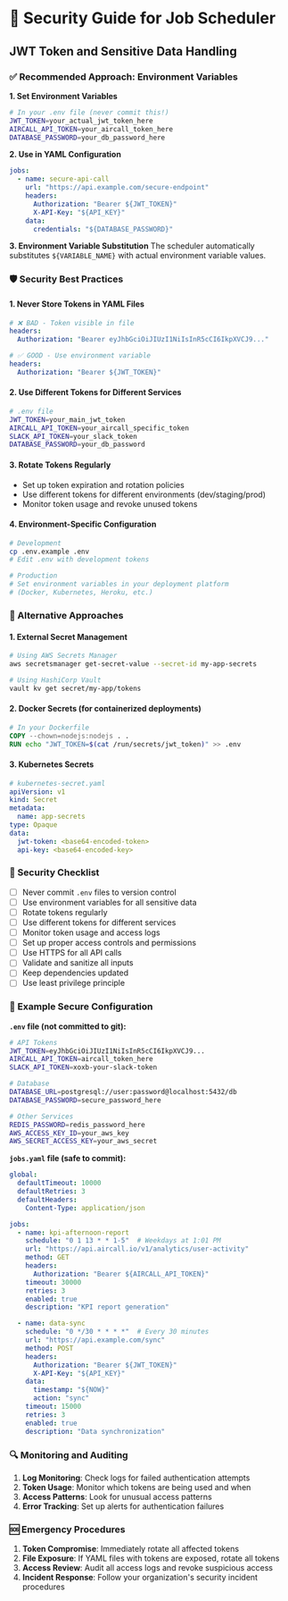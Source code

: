 # 🔐 Security Guide for Job Scheduler

## JWT Token and Sensitive Data Handling

### ✅ Recommended Approach: Environment Variables

**1. Set Environment Variables**
```bash
# In your .env file (never commit this!)
JWT_TOKEN=your_actual_jwt_token_here
AIRCALL_API_TOKEN=your_aircall_token_here
DATABASE_PASSWORD=your_db_password_here
```

**2. Use in YAML Configuration**
```yaml
jobs:
  - name: secure-api-call
    url: "https://api.example.com/secure-endpoint"
    headers:
      Authorization: "Bearer ${JWT_TOKEN}"
      X-API-Key: "${API_KEY}"
    data:
      credentials: "${DATABASE_PASSWORD}"
```

**3. Environment Variable Substitution**
The scheduler automatically substitutes `${VARIABLE_NAME}` with actual environment variable values.

### 🛡️ Security Best Practices

#### 1. **Never Store Tokens in YAML Files**
```yaml
# ❌ BAD - Token visible in file
headers:
  Authorization: "Bearer eyJhbGciOiJIUzI1NiIsInR5cCI6IkpXVCJ9..."

# ✅ GOOD - Use environment variable
headers:
  Authorization: "Bearer ${JWT_TOKEN}"
```

#### 2. **Use Different Tokens for Different Services**
```bash
# .env file
JWT_TOKEN=your_main_jwt_token
AIRCALL_API_TOKEN=your_aircall_specific_token
SLACK_API_TOKEN=your_slack_token
DATABASE_PASSWORD=your_db_password
```

#### 3. **Rotate Tokens Regularly**
- Set up token expiration and rotation policies
- Use different tokens for different environments (dev/staging/prod)
- Monitor token usage and revoke unused tokens

#### 4. **Environment-Specific Configuration**
```bash
# Development
cp .env.example .env
# Edit .env with development tokens

# Production
# Set environment variables in your deployment platform
# (Docker, Kubernetes, Heroku, etc.)
```

### 🔧 Alternative Approaches

#### 1. **External Secret Management**
```bash
# Using AWS Secrets Manager
aws secretsmanager get-secret-value --secret-id my-app-secrets

# Using HashiCorp Vault
vault kv get secret/my-app/tokens
```

#### 2. **Docker Secrets (for containerized deployments)**
```dockerfile
# In your Dockerfile
COPY --chown=nodejs:nodejs . .
RUN echo "JWT_TOKEN=$(cat /run/secrets/jwt_token)" >> .env
```

#### 3. **Kubernetes Secrets**
```yaml
# kubernetes-secret.yaml
apiVersion: v1
kind: Secret
metadata:
  name: app-secrets
type: Opaque
data:
  jwt-token: <base64-encoded-token>
  api-key: <base64-encoded-key>
```

### 🚨 Security Checklist

- [ ] Never commit `.env` files to version control
- [ ] Use environment variables for all sensitive data
- [ ] Rotate tokens regularly
- [ ] Use different tokens for different services
- [ ] Monitor token usage and access logs
- [ ] Set up proper access controls and permissions
- [ ] Use HTTPS for all API calls
- [ ] Validate and sanitize all inputs
- [ ] Keep dependencies updated
- [ ] Use least privilege principle

### 📝 Example Secure Configuration

**`.env` file (not committed to git):**
```bash
# API Tokens
JWT_TOKEN=eyJhbGciOiJIUzI1NiIsInR5cCI6IkpXVCJ9...
AIRCALL_API_TOKEN=aircall_token_here
SLACK_API_TOKEN=xoxb-your-slack-token

# Database
DATABASE_URL=postgresql://user:password@localhost:5432/db
DATABASE_PASSWORD=secure_password_here

# Other Services
REDIS_PASSWORD=redis_password_here
AWS_ACCESS_KEY_ID=your_aws_key
AWS_SECRET_ACCESS_KEY=your_aws_secret
```

**`jobs.yaml` file (safe to commit):**
```yaml
global:
  defaultTimeout: 10000
  defaultRetries: 3
  defaultHeaders:
    Content-Type: application/json

jobs:
  - name: kpi-afternoon-report
    schedule: "0 1 13 * * 1-5"  # Weekdays at 1:01 PM
    url: "https://api.aircall.io/v1/analytics/user-activity"
    method: GET
    headers:
      Authorization: "Bearer ${AIRCALL_API_TOKEN}"
    timeout: 30000
    retries: 3
    enabled: true
    description: "KPI report generation"

  - name: data-sync
    schedule: "0 */30 * * * *"  # Every 30 minutes
    url: "https://api.example.com/sync"
    method: POST
    headers:
      Authorization: "Bearer ${JWT_TOKEN}"
      X-API-Key: "${API_KEY}"
    data:
      timestamp: "${NOW}"
      action: "sync"
    timeout: 15000
    retries: 3
    enabled: true
    description: "Data synchronization"
```

### 🔍 Monitoring and Auditing

1. **Log Monitoring**: Check logs for failed authentication attempts
2. **Token Usage**: Monitor which tokens are being used and when
3. **Access Patterns**: Look for unusual access patterns
4. **Error Tracking**: Set up alerts for authentication failures

### 🆘 Emergency Procedures

1. **Token Compromise**: Immediately rotate all affected tokens
2. **File Exposure**: If YAML files with tokens are exposed, rotate all tokens
3. **Access Review**: Audit all access logs and revoke suspicious access
4. **Incident Response**: Follow your organization's security incident procedures 